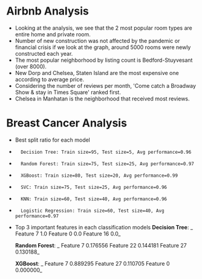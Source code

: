# Airbnb Analysis
- Looking at the analysis, we see that the 2 most popular room types are entire home and private room.
- Number of new construction was not affected by the pandemic or financial crisis if we look at the graph, around 5000 rooms were newly constructed each year.
- The most popular neighborhood by listing count is Bedford-Stuyvesant (over 8000).
- New Dorp and Chelsea, Staten Island are the most expensive one according to average price.
- Considering the number of reviews per month, 'Come catch a Broadway Show & stay in Times Square' ranked first.
- Chelsea in Manhatan is the neighborhood that received most reviews.

# Breast Cancer Analysis
- Best split ratio for each model
-       Decision Tree: Train size=95, Test size=5, Avg performance=0.96
-       Random Forest: Train size=75, Test size=25, Avg performance=0.97
-       XGBoost: Train size=80, Test size=20, Avg performance=0.99
-       SVC: Train size=75, Test size=25, Avg performance=0.96
-       KNN: Train size=60, Test size=40, Avg performance=0.96
-       Logistic Regression: Train size=60, Test size=40, Avg performance=0.97 

- Top 3 important features in each classification models
    **Decision Tree**:
_    Feature 7     1.0
    Feature 0     0.0
    Feature 16    0.0_

    **Random Forest**:
_    Feature 7     0.176556
    Feature 22    0.144181
    Feature 27    0.130188_

    **XGBoost**:
_    Feature 7     0.889295
    Feature 27    0.110705
    Feature 0     0.000000_
